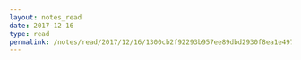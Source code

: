 ```yaml
---
layout: notes_read
date: 2017-12-16
type: read
permalink: /notes/read/2017/12/16/1300cb2f92293b957ee89dbd2930f8ea1e49703f.html
---
```


